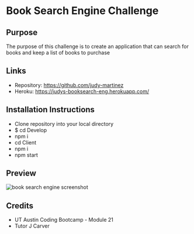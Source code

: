 # Book Search Engine Challenge

## Purpose
The purpose of this challenge is to create an application that can search for books and keep a list of books to purchase

## Links
* Repository: https://github.com/judy-martinez
* Heroku: https://judys-booksearch-eng.herokuapp.com/

## Installation Instructions
* Clone repository into your local directory
* $ cd Develop
* npm i
* cd Client
* npm i
* npm start

## Preview
![book search engine screenshot](https://user-images.githubusercontent.com/93234615/164107245-4e6a2249-88b3-4f7e-b97c-8a815a9f5880.png)

## Credits
* UT Austin Coding Bootcamp - Module 21
* Tutor J Carver
